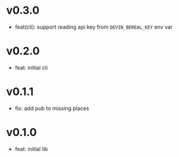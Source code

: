 # v0.3.0

-   feat(cli): support reading api key from `DEVIN_BEREAL_KEY` env var

# v0.2.0

-   feat: initial cli

# v0.1.1

-   fix: add pub to missing places

# v0.1.0

-   feat: initial lib
